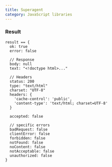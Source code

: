 ```yaml
---
title: Superagent
category: JavaScript libraries
---
```


### Result

    result == {
      ok: true
      error: false

      // Response
      body: null
      text: "<!doctype html>..."

      // Headers
      status: 200
      type: "text/html"
      charset: "UTF-8"
      headers: {
        'cache-control': 'public',
        'content-type': 'text/html; charset=UTF-8'
      }

      accepted: false

      // specific errors
      badRequest: false
      clientError: false
      forbidden: false
      notFound: false
      noContent: false
      notAcceptable: false
      unauthorized: false
    }
